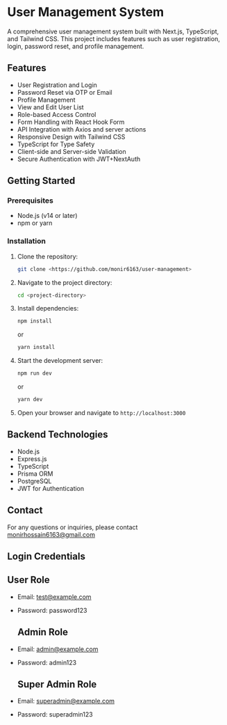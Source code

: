 # User Management System

A comprehensive user management system built with Next.js, TypeScript, and Tailwind CSS. This project includes features such as user registration, login, password reset, and profile management.

## Features

- User Registration and Login
- Password Reset via OTP or Email
- Profile Management
- View and Edit User List
- Role-based Access Control
- Form Handling with React Hook Form
- API Integration with Axios and server actions
- Responsive Design with Tailwind CSS
- TypeScript for Type Safety
- Client-side and Server-side Validation
- Secure Authentication with JWT+NextAuth

## Getting Started

### Prerequisites

- Node.js (v14 or later)
- npm or yarn

### Installation

1. Clone the repository:
   ```bash
   git clone <https://github.com/monir6163/user-management>
   ```
2. Navigate to the project directory:
   ```bash
   cd <project-directory>
   ```
3. Install dependencies:
   ```bash
   npm install
   ```
   or
   ```bash
   yarn install
   ```
4. Start the development server:
   ```bash
   npm run dev
   ```
   or
   ```bash
   yarn dev
   ```
5. Open your browser and navigate to `http://localhost:3000`

## Backend Technologies

- Node.js
- Express.js
- TypeScript
- Prisma ORM
- PostgreSQL
- JWT for Authentication

## Contact

For any questions or inquiries, please contact [monirhossain6163@gmail.com](mailto:monirhossain6163@gmail.com)

## Login Credentials

## User Role

- Email: test@example.com
- Password: password123

  ## Admin Role

- Email: admin@example.com
- Password: admin123

  ## Super Admin Role

- Email: superadmin@example.com
- Password: superadmin123
